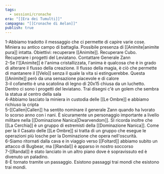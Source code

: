```yaml
---
tags:
  - sessioni/cronache
era: "[[Era dei Tumulti]]"
campagna: "[[Cronache di Aelan]]"
publish: true
---
```

1-Abbiamo tradotto il messaggio che ci permette di capire varie cose. Miniera su antico campo di battaglia. Possibile presenza di [[Animite|animite pura]] intatta. Obiettivi: recuperare [[Animite]]. Recuperare Cubo. Recuperare i progetti del Leviatano. Contattare Generale Zann  
2-Se l'[[Animite]] è l'anima cristallizzata, l'anima è qualcosa che è in grado di alterare il flusso della creazione. Il flusso della magia, è ciò che permette di mantanere il [[Velo]] senza il quale la vita si estinguerebbe. Questa [[Animite]] però da una sensazione piacevole e di calore  
3-il cofanetto è una scatolina di legno di 20x15 chiusa da un luchetto. Dentro ci sono i progetti del leviatano. Trai disegni c'è un golem che sembra la statua al centro della sala  
4-Abbiamo lasciato la miniera in custodia delle [[Le Ombre]] e abbiamo richiuso la cripta  
5-[[Callen|Callen]] ha sentito nominare il generale Zann quando ha lvorato lo scorso anno con i nani. È sicuramente un personaggio importante a livello militare nella [[Dominazione Nanica|Dwarvendom]]. SI ricorda inoltre che [[La Cerchia]] è un gruppo di estremisti della [[Dominazione Nanica]]. Come per la il Casato delle [[Le Ombre]] si tratta di un gruppo che esegue le operazioni più losche per la Dominazione che opera nell'oscurità.  
6-Siamo ritornati dalla cava e in viaggio verso [[Foltard]] abbiamo subito un attacco di Bugbear, ma [[Randal]] è apparso in nostro soccorso  
7-[[Randal]] è stato lanciato in un altro piano dove è sopravissuto ed è divenuto un paladino.  
8-È tornato tramite un passaggio. Esistono passaggi trai mondi che esistono trai mondi.